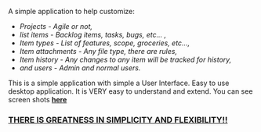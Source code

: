 A simple application to help customize:
<i>
<ul><li>Projects - Agile or not,<br>
</li><li>list items - Backlog items, tasks, bugs, etc... ,<br>
</li><li>Item types - List of features, scope, groceries, etc...,<br>
</li><li>Item attachments - Any file type, there are rules,<br>
</li><li>Item history - Any changes to any item will be tracked for history,<br>
</li><li>and users - Admin and normal users.<br>
</i></li></ul>

This is a simple application with simple a User Interface. Easy to use desktop application. It is VERY easy to understand and extend. You can see screen shots <b><a href='http://majedline.blogspot.ca/p/inbosolutions.html'>here</a></b>

<u><h3>THERE IS GREATNESS IN SIMPLICITY AND FLEXIBILITY!!</h3></u>